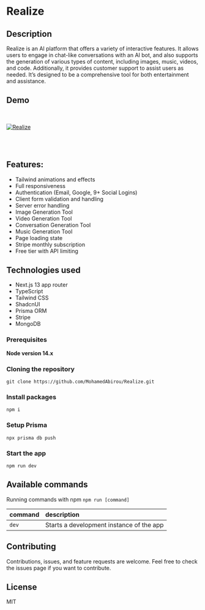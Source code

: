 # Realize

## Description

Realize is an AI platform that offers a variety of interactive features. It allows users to engage in chat-like conversations with an AI bot, and also supports the generation of various types of content, including images, music, videos, and code. Additionally, it provides customer support to assist users as needed. It’s designed to be a comprehensive tool for both entertainment and assistance.
<br />

## Demo
<br />

[![Realize](https://github.com/MohamedAbirou/Realize/assets/109366637/318884e8-e0e0-451a-ae54-2642628ee0ad)]()



<br />
<br />


## Features:

- Tailwind animations and effects
- Full responsiveness
- Authentication (Email, Google, 9+ Social Logins)
- Client form validation and handling
- Server error handling
- Image Generation Tool
- Video Generation Tool
- Conversation Generation Tool
- Music Generation Tool
- Page loading state
- Stripe monthly subscription
- Free tier with API limiting

## Technologies used

- Next.js 13 app router
- TypeScript
- Tailwind CSS
- ShadcnUI
- Prisma ORM
- Stripe
- MongoDB


### Prerequisites

**Node version 14.x**

### Cloning the repository

```shell
git clone https://github.com/MohamedAbirou/Realize.git
```

### Install packages

```shell
npm i
```

### Setup Prisma

```shell
npx prisma db push

```

### Start the app

```shell
npm run dev
```

## Available commands

Running commands with npm `npm run [command]`

| command         | description                              |
| :-------------- | :--------------------------------------- |
| `dev`           | Starts a development instance of the app |

## Contributing

Contributions, issues, and feature requests are welcome. Feel free to check the issues page if you want to contribute.

## License

MIT
